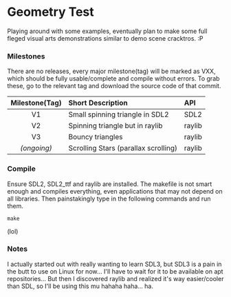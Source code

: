 # Geometry Test
Playing around with some examples, eventually plan to make some full fleged visual arts demonstrations similar to demo scene cracktros. :P


### Milestones
There are no releases, every major milestone(tag) will be marked as VXX, which should be fully usable/complete and compile without errors. To grab these, go to the relevant tag and download the source code of that commit.

| Milestone(Tag)    | Short Description | API |
| :--------: | :------- | :----- |
| V1 | Small spinning triangle in SDL2 | SDL2 |
| V2 | Spinning triangle but in raylib     | raylib |
| V3 | Bouncy triangles  | raylib |
|*(ongoing)* | Scrolling Stars (parallax scrolling)  | raylib |

### Compile

Ensure SDL2, SDL2_ttf and raylib are installed. The makefile is not smart enough and compiles everything, even applications that may not depend on all libraries. Then painstakingly type in the following commands and run them.

```
make 
```
(lol)

### Notes
I actually started out with really wanting to learn SDL3, but SDL3 is a pain in the butt to use on Linux for now... I'll have to wait for it to be available on apt repositories...
But then I discovered raylib and realized it's way easier/cooler than SDL, so I'll be using this mu hahaha haha... ha.
